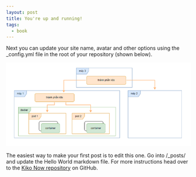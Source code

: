```yaml
---
layout: post
title: You're up and running!
tags:
  - book
---
```


Next you can update your site name, avatar and other options using the _config.yml file in the root of your repository (shown below).

![k8s](../images/2024-02-16-overview_k8s.png)

The easiest way to make your first post is to edit this one. Go into /_posts/ and update the Hello World markdown file. For more instructions head over to the [Kiko Now repository](https://github.com/aweekj/kiko-now) on GitHub.